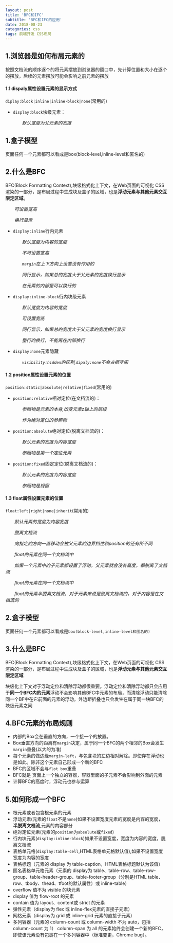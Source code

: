 ```yaml
---
layout: post
title: 'BFC和IFC'
subtitle: 'BFC和IFC的应用'
date: 2018-08-23
categories: css
tags: 前端开发 CSS布局
---
```


## 1.浏览器是如何布局元素的
按照文档流的顺序逐个的将元素摆放到浏览器的窗口中，先计算位置和大小在逐个的摆放，后续的元素摆放可能会影响之前元素的摆放
#### 1.1 dispaly属性设置元素的显示方式
```diplay:block|inline|inline-block|none```(常用的)   
* ```display:block```块级元素：

  &ensp;&ensp;&ensp;&ensp;*默认宽度为父元素的宽度*
## 1.盒子模型
页面任何一个元素都可以看成是box(block-level,inline-level和匿名的)
## 2.什么是BFC
BFC(Block Formatting Context),块级格式化上下文，在Web页面的可视化 CSS渲染的一部分，是布局过程中生成块及盒子的区域，也是**浮动元素与其他元素交互限定区域**。

  &ensp;&ensp;&ensp;&ensp;*可设置宽高*

  &ensp;&ensp;&ensp;&ensp;*换行显示*

* ```display:inline```行内元素

  &ensp;&ensp;&ensp;&ensp;*默认宽度为内容的宽度*

  &ensp;&ensp;&ensp;&ensp;*不可设置宽高*

  &ensp;&ensp;&ensp;&ensp;*```margin```在上下方向上设置没有作用的*

  &ensp;&ensp;&ensp;&ensp;*同行显示，如果总的宽度大于父元素的宽度换行显示*

  &ensp;&ensp;&ensp;&ensp;*在元素的内部是可以换行的*
* ```display:inline-block```行内块级元素

  &ensp;&ensp;&ensp;&ensp;*默认宽度为内容的宽度*

  &ensp;&ensp;&ensp;&ensp;*可设置宽高*

  &ensp;&ensp;&ensp;&ensp;*同行显示，如果总的宽度大于父元素的宽度换行显示*

  &ensp;&ensp;&ensp;&ensp;*整行的换行，不能再在内部换行*
* ```display:none```元素隐藏

  &ensp;&ensp;&ensp;&ensp;*```visibility:hidden```的区别,```dipaly:none```不会占据空间*

#### 1.2 position属性设置元素的位置
```position:static|absolute|relative|fixed```(常用的)   
* ```position:relative```相对定位(在文档流的)：

  &ensp;&ensp;&ensp;&ensp;*参照物是元素的本身,改变元素z轴上的层级*

  &ensp;&ensp;&ensp;&ensp;*作为绝对定位的参照物*

* ```position:absolute```绝对定位(脱离文档流的)：

  &ensp;&ensp;&ensp;&ensp;*默认元素的宽度为内容宽度*

  &ensp;&ensp;&ensp;&ensp;*参照物是第一个定位元素*

* ```position:fixed```固定定位(脱离文档流的)：

  &ensp;&ensp;&ensp;&ensp;*默认元素的宽度为内容宽度*

  &ensp;&ensp;&ensp;&ensp;*参照物是视窗*


#### 1.3 float属性设置元素的位置
```float:left|right|none|inherit```(常用的)   

 &ensp;&ensp;&ensp;&ensp;*默认元素的宽度为内容宽度*

&ensp;&ensp;&ensp;&ensp;*脱离文档流*

&ensp;&ensp;&ensp;&ensp;*向指定的方向一直移动会被父元素的边界挡住和position的还有所不同*

&ensp;&ensp;&ensp;&ensp;*float的元素在同一个文档流中*

&ensp;&ensp;&ensp;&ensp;*如果一个元素中的子元素都设置了浮动，父元素就会没有高度，都脱离了文档流*

&ensp;&ensp;&ensp;&ensp;*float的元素在同一个文档流中*

&ensp;&ensp;&ensp;&ensp;*float的元素半脱离文档流，对于元素来说是脱离文档流的，对于内容是在文档流的*







## 2.盒子模型
页面任何一个元素都可以看成是```box(block-level,inline-level和匿名的)```
## 3.什么是BFC
BFC(Block Formatting Context),块级格式化上下文，在Web页面的可视化 CSS渲染的一部分，是布局过程中生成块及盒子的区域，也是**浮动元素与其他元素交互限定区域**


块级化上下文对于浮动定位和清除浮动都很重要。浮动定位和清除浮动都只会应用于**同一个BFC内的元素**浮动不会影响其他BFC中元素的布局，而清除浮动只能清除同一个BF中在它前面的元素的浮动。外边距折叠也只会发生在属于同一块BFC的块级元素之间
## 4.BFC元素的布局规则
*  内部的Box会在垂直的方向，一个接一个的放置。
*  Box垂直方向的距离有```margin```决定，属于同一个BFC的两个相邻的Box会发生```margin```重叠(以大的为准)
*  每个元素的做边缘```margin-left```，与包含块的左边相对解除。即使存在浮动也是如此。除非这个元素自己形成一个新的BFC
*  BFC的区域不会与```flot box```重叠
*  BFC就是 页面上一个独立的容器，容器里面的子元素不会影响到外面的元素
*  计算BFC的高度时，浮动元也参与运算

## 5.如何形成一个BFC
*  根元素或者包含根元素的元素
*  浮动元素(元素的```float```不是```none```)如果不设置宽度元素的宽度是内容的宽度，**半脱离文档流**,元素的内容部分
*  绝对定位元素(元素的```position```为```absolute```或```fixed```)
*  行内块元素(```display:inline-block```)如果不设置宽度，宽度为内容的宽度，脱离文档流
*  表格单元格(```display:table-cell```,HTML表格单元格默认值),如果不设置宽度宽度为内容的宽度
*  表格标题（元素的 display 为 table-caption，HTML表格标题默认为该值）
*  匿名表格单元格元素（元素的 display为 table、table-row、table-row-group、table-header-group、table-footer-group（分别是HTML table、row、tbody、thead、tfoot的默认属性）或 inline-table）
*  overflow 值不为 visible 的块元素
*  display 值为 flow-root 的元素
*  contain 值为 layout、content或 strict 的元素
*  弹性元素（display为 flex 或 inline-flex元素的直接子元素）
*  网格元素（display为 grid 或 inline-grid 元素的直接子元素）
*  多列容器（元素的 column-count 或 column-width 不为 auto，包括 column-count 为 1）
column-span 为 all 的元素始终会创建一个新的BFC，即使该元素没有包裹在一个多列容器中（标准变更，Chrome bug）。





	
